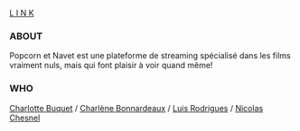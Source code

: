 [L I N K](https://charlene-bx.github.io/2.6_PopCornetNavet/)

### ABOUT
Popcorn et Navet est une plateforme de streaming spécialisé dans les films vraiment nuls, mais qui font plaisir à voir quand même! 

### WHO
[Charlotte Buquet]() / [Charlène Bonnardeaux](https://github.com/Charlene-Bx) / [Luis Rodrigues]() / [Nicolas Chesnel]()